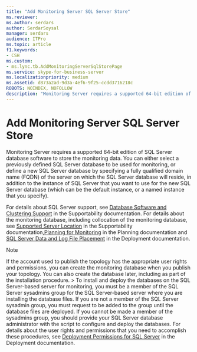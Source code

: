 ```yaml
---
title: "Add Monitoring Server SQL Server Store"
ms.reviewer: 
ms.author: serdars
author: SerdarSoysal
manager: serdars
audience: ITPro
ms.topic: article
f1.keywords:
- CSH
ms.custom:
- ms.lync.tb.AddMonitoringServerSqlStorePage
ms.service: skype-for-business-server
ms.localizationpriority: medium
ms.assetid: d873a2ad-9d3a-4ef6-9f25-ccdd3716218c
ROBOTS: NOINDEX, NOFOLLOW
description: "Monitoring Server requires a supported 64-bit edition of SQL Server database software to store the monitoring data. You can either select a previously defined SQL Server database to be used for monitoring, or define a new SQL Server database by specifying a fully qualified domain name (FQDN) of the server on which the SQL Server database will reside, in addition to the instance of SQL Server that you want to use for the new SQL Server database (which can be the default instance, or a named instance that you specify)."
---
```


# Add Monitoring Server SQL Server Store

Monitoring Server requires a supported 64-bit edition of SQL Server database software to store the monitoring data. You can either select a previously defined SQL Server database to be used for monitoring, or define a new SQL Server database by specifying a fully qualified domain name (FQDN) of the server on which the SQL Server database will reside, in addition to the instance of SQL Server that you want to use for the new SQL Server database (which can be the default instance, or a named instance that you specify).

For details about SQL Server support, see [Database Software and Clustering Support](/previous-versions/office/lync-server-2013/lync-server-2013-database-software-support) in the Supportability documentation. For details about the monitoring database, including collocation of the monitoring database, see [Supported Server Location](/previous-versions/office/lync-server-2013/lync-server-2013-supported-server-collocation) in the Supportability documentation,[Planning for Monitoring](/previous-versions/office/lync-server-2013/lync-server-2013-planning-for-monitoring) in the Planning documentation and [SQL Server Data and Log File Placement](/previous-versions/office/lync-server-2013/lync-server-2013-sql-server-data-and-log-file-placement) in the Deployment documentation.

> [!NOTE]
> If the account used to publish the topology has the appropriate user rights and permissions, you can create the monitoring database when you publish your topology. You can also create the database later, including as part of the installation procedure. > To install and deploy the databases on the SQL Server-based server for monitoring, you must be a member of the SQL Server sysadmins group for the SQL Server-based server where you are installing the database files. If you are not a member of the SQL Server sysadmin group, you must request to be added to the group until the database files are deployed. If you cannot be made a member of the sysadmins group, you should provide your SQL Server database administrator with the script to configure and deploy the databases. For details about the user rights and permissions that you need to accomplish these procedures, see [Deployment Permissions for SQL Server](/previous-versions/office/lync-server-2013/lync-server-2013-deployment-permissions-for-sql-server) in the Deployment documentation.